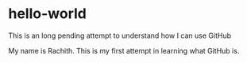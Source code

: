 # hello-world
This is an long pending attempt to understand how I can use GitHub

My name is Rachith. This is my first attempt in learning what GitHub is.
